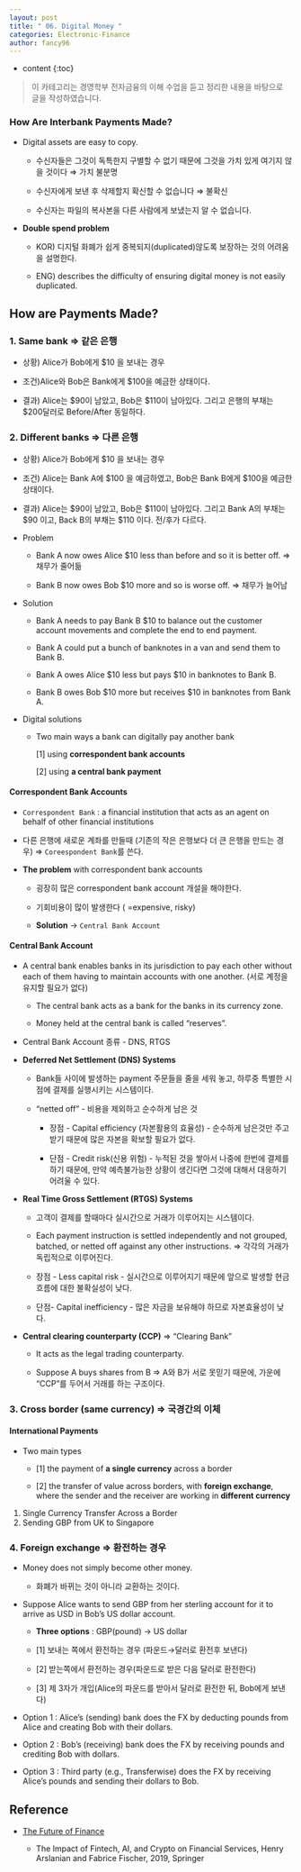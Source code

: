 ```yaml
---
layout: post
title: " 06. Digital Money "
categories: Electronic-Finance
author: fancy96
---
```

* content
{:toc}

> 이 카테고리는 경영학부 전자금융의 이해 수업을 듣고 정리한 내용을 바탕으로 글을 작성하였습니다.

### How Are Interbank Payments Made?

* Digital assets are easy to copy.
  
  * 수신자들은 그것이 독특한지 구별할 수 없기 때문에 그것을 가치 있게 여기지 않을 것이다 ⇒ 가치 불분명
    
  * 수신자에게 보낸 후 삭제할지 확신할 수 없습니다 ⇒ 불확신
    
  * 수신자는 파일의 복사본을 다른 사람에게 보냈는지 알 수 없습니다.

* **Double spend problem**
  
  * KOR) 디지털 화폐가 쉽게 중복되지(duplicated)않도록 보장하는 것의 어려움을 설명한다.
    
  * ENG) describes the difficulty of ensuring digital money is not easily duplicated.


## How are Payments Made?

### 1. Same bank ⇒ 같은 은행

* 상황) Alice가 Bob에게 $10 을 보내는 경우

* 조건)Alice와 Bob은 Bank에게  $100을 예금한 상태이다.

* 결과) Alice는 $90이 남았고, Bob은 $110이 남아있다. 그리고 은행의 부채는 $200달러로 Before/After 동일하다.

### 2. Different banks ⇒ 다른 은행

* 상황) Alice가 Bob에게 $10 을 보내는 경우

* 조건) Alice는 Bank A에 $100 을 예금하였고, Bob은 Bank B에게  $100을 예금한 상태이다.

* 결과) Alice는 $90이 남았고, Bob은 $110이 남아있다. 그리고 Bank A의 부채는 $90 이고, Back B의 부채는 $110 이다. 전/후가 다르다.

* Problem
  
  * Bank A now owes Alice $10 less than before and so it is better off. ⇒ 채무가 줄어듦
    
  * Bank B now owes Bob $10 more and so is worse off. ⇒ 채무가 늘어남

* Solution
  
  * Bank A needs to pay Bank B $10 to balance out the customer account movements and complete the end to end payment.
    
  * Bank A could put a bunch of banknotes in a van and send them to Bank B.
    
  * Bank A owes Alice $10 less but pays $10 in banknotes to Bank B.
    
  * Bank B owes Bob $10 more but receives $10 in banknotes from Bank A.

* Digital solutions
  
  * Two main ways a bank can digitally pay another bank
    
    [1] using **correspondent bank accounts**

    [2] using **a central bank payment**

#### Correspondent Bank Accounts

* `Correspondent Bank` : a financial institution that acts as an agent on behalf of other financial institutions

* 다른 은행에 새로운 계좌를 만들때 (기존의 작은 은행보다 더 큰 은행을 만드는 경우) ⇒ `Coreespondent Bank`를 쓴다.

* **The problem** with correspondent bank accounts
  
  * 굉장히 많은 correspondent bank account 개설을 해야한다.
    
  * 기회비용이 많이 발생한다 ( =expensive, risky)

  * **Solution** → `Central Bank Account`

#### Central Bank Account

* A central bank enables banks in its jurisdiction to pay each other without each of them having to maintain accounts with one another. (서로 계정을 유지할 필요가 없다)
  
  * The central bank acts as a bank for the banks in its currency zone.
    
  * Money held at the central bank is called “reserves”.

* Central Bank Account 종류 - DNS, RTGS

* **Deferred Net Settlement (DNS) Systems**
  
  * Bank들 사이에 발생하는 payment 주문들을 줄을 세워 놓고, 하루중 특별한 시점에 결제를 실행시키는 시스템이다.
    
  * “netted off” - 비용을 제외하고 순수하게 남은 것
    
    * 장점 - Capital efficiency (자본활용의 효율성) - 순수하게 남은것만 주고 받기 때문에 많은 자본을 확보할 필요가 없다.
    
    * 단점 - Credit risk(신용 위험) - 누적된 것을 쌓아서 나중에 한번에 결제를 하기 때문에, 만약 예측불가능한 상황이 생긴다면 그것에 대해서 대응하기 어려울 수 있다.

* **Real Time Gross Settlement (RTGS) Systems**
  
  * 고객이 결제를 할때마다 실시간으로 거래가 이루어지는 시스템이다.
    
  * Each payment instruction is settled independently and not grouped, batched, or netted off against any other instructions. ⇒ 각각의 거래가 독립적으로 이루어진다.
    
  * 장점 - Less capital risk - 실시간으로 이루어지기 때문에 앞으로 발생할 현금흐름에 대한 불확실성이 낮다.

  * 단점- Capital inefficiency - 많은 자금을 보유해야 하므로 자본효율성이 낮다.

* **Central clearing counterparty (CCP)** ⇒ “Clearing Bank”
  
  * It acts as the legal trading counterparty.
    
  * Suppose A buys shares from B ⇒ A와 B가 서로 못믿기 때문에,  가운에 “CCP”를 두어서 거래를 하는 구조이다.

### 3. Cross border (same currency) ⇒ 국경간의 이체

#### International Payments

* Two main types
  
  * [1] the payment of **a single currency** across a border
  
  * [2] the transfer of value across borders, with **foreign exchange**, where the sender and the receiver are working in **different currency**

1. Single Currency Transfer Across a Border
2. Sending GBP from UK to Singapore

### 4. Foreign exchange ⇒ 환전하는 경우

* Money does not simply become other money.
  
  * 화폐가 바뀌는 것이 아니라 교환하는 것이다.

* Suppose Alice wants to send GBP from her sterling account for it to arrive as USD in Bob’s US dollar account.
  
  * **Three options** : GBP(pound) → US dollar
  
  * [1] 보내는 쪽에서 환전하는 경우 (파운드→달러로 환전후 보낸다)
  
  * [2] 받는쪽에서 환전하는 경우(파운드로 받은 다음 달러로 환전한다)
    
  * [3] 제 3자가 개입(Alice의 파운드를 받아서  달러로 환전한 뒤, Bob에게 보낸다)


* Option 1 : Alice’s (sending) bank does the FX by deducting pounds from Alice and creating Bob with their dollars.

* Option 2 : Bob’s (receiving) bank does the FX by receiving pounds and crediting Bob with dollars.

* Option 3 : Third party (e.g., Transferwise) does the FX by receiving Alice’s pounds and sending their dollars to Bob.


## Reference

* [The Future of Finance](https://link.springer.com/book/10.1007/978-3-030-14533-0)

    * The Impact of Fintech, AI, and Crypto on Financial Services, Henry Arslanian and Fabrice Fischer, 2019, Springer
